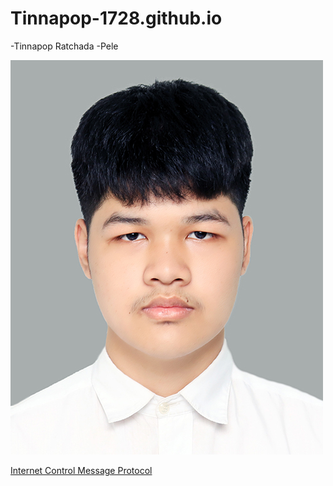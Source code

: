 # Tinnapop-1728.github.io
-Tinnapop Ratchada
 -Pele

![My Picture](nisitprofile.jpeg)

[Internet Control Message Protocol](icmp)
